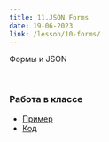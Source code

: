 ```yaml
---
title: 11.JSON Forms
date: 19-06-2023
link: /lesson/10-forms/
---
```


Формы и JSON

<br/>

### Работа в классе

- [Пример](/example/10-forms/example-1)
- [Код](/lesson/10-forms/code)
